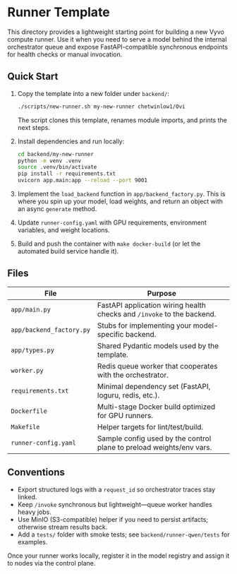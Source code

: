 # Runner Template

This directory provides a lightweight starting point for building a new Vyvo compute runner.
Use it when you need to serve a model behind the internal orchestrator queue and expose
FastAPI-compatible synchronous endpoints for health checks or manual invocation.

## Quick Start

1. Copy the template into a new folder under `backend/`:

   ```bash
   ./scripts/new-runner.sh my-new-runner chetwinlow1/Ovi
   ```

   The script clones this template, renames module imports, and prints the next steps.

2. Install dependencies and run locally:

   ```bash
   cd backend/my-new-runner
   python -m venv .venv
   source .venv/bin/activate
   pip install -r requirements.txt
   uvicorn app.main:app --reload --port 9001
   ```

3. Implement the `load_backend` function in `app/backend_factory.py`. This is where you spin up
   your model, load weights, and return an object with an async `generate` method.

4. Update `runner-config.yaml` with GPU requirements, environment variables, and weight locations.

5. Build and push the container with `make docker-build` (or let the automated build service handle it).

## Files

| File | Purpose |
| ---- | ------- |
| `app/main.py` | FastAPI application wiring health checks and `/invoke` to the backend. |
| `app/backend_factory.py` | Stubs for implementing your model-specific backend. |
| `app/types.py` | Shared Pydantic models used by the template. |
| `worker.py` | Redis queue worker that cooperates with the orchestrator. |
| `requirements.txt` | Minimal dependency set (FastAPI, loguru, redis, etc.). |
| `Dockerfile` | Multi-stage Docker build optimized for GPU runners. |
| `Makefile` | Helper targets for lint/test/build. |
| `runner-config.yaml` | Sample config used by the control plane to preload weights/env vars. |

## Conventions

- Export structured logs with a `request_id` so orchestrator traces stay linked.
- Keep `/invoke` synchronous but lightweight—queue worker handles heavy jobs.
- Use MinIO (S3-compatible) helper if you need to persist artifacts; otherwise stream results back.
- Add a `tests/` folder with smoke tests; see `backend/runner-qwen/tests` for examples.

Once your runner works locally, register it in the model registry and assign it to nodes via the control plane.
